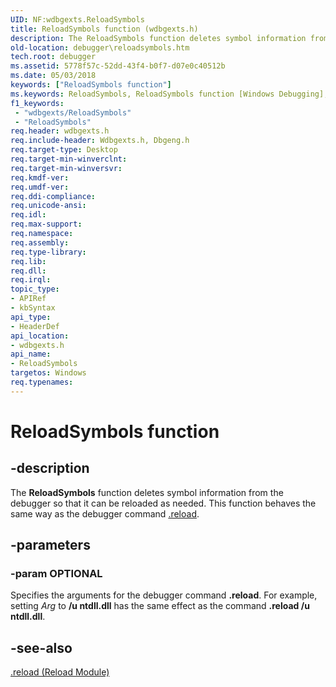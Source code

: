 ```yaml
---
UID: NF:wdbgexts.ReloadSymbols
title: ReloadSymbols function (wdbgexts.h)
description: The ReloadSymbols function deletes symbol information from the debugger so that it can be reloaded as needed. This function behaves the same way as the debugger command .reload.
old-location: debugger\reloadsymbols.htm
tech.root: debugger
ms.assetid: 5778f57c-52dd-43f4-b0f7-d07e0c40512b
ms.date: 05/03/2018
keywords: ["ReloadSymbols function"]
ms.keywords: ReloadSymbols, ReloadSymbols function [Windows Debugging], WdbgExts_Ref_c48c63b8-6c59-42f7-8a44-78462cbf653f.xml, debugger.reloadsymbols, wdbgexts/ReloadSymbols
f1_keywords:
 - "wdbgexts/ReloadSymbols"
 - "ReloadSymbols"
req.header: wdbgexts.h
req.include-header: Wdbgexts.h, Dbgeng.h
req.target-type: Desktop
req.target-min-winverclnt: 
req.target-min-winversvr: 
req.kmdf-ver: 
req.umdf-ver: 
req.ddi-compliance: 
req.unicode-ansi: 
req.idl: 
req.max-support: 
req.namespace: 
req.assembly: 
req.type-library: 
req.lib: 
req.dll: 
req.irql: 
topic_type:
- APIRef
- kbSyntax
api_type:
- HeaderDef
api_location:
- wdbgexts.h
api_name:
- ReloadSymbols
targetos: Windows
req.typenames: 
---
```


# ReloadSymbols function


## -description


The <b>ReloadSymbols</b> function deletes symbol information from the debugger so that it can be reloaded as needed.  This function behaves the same way as the debugger command <a href="https://docs.microsoft.com/windows-hardware/drivers/debugger/-reload--reload-module-">.reload</a>.


## -parameters




### -param OPTIONAL

<p>Specifies the arguments for the debugger command <b>.reload</b>.  For example, setting <i>Arg</i> to <b>/u ntdll.dll</b> has the same effect as the command <b>.reload /u ntdll.dll</b>.</p>




## -see-also




<a href="https://docs.microsoft.com/windows-hardware/drivers/debugger/-reload--reload-module-">.reload (Reload Module)</a>
 

 

